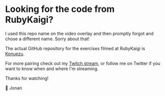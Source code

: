 # Looking for the code from RubyKaigi?

I used this repo name on the video overlay and then promptly forgot and chose a different name. Sorry about that!

The actual GitHub repository for the exercises filmed at RubyKaigi is [Konuezu](https://github.com/thejonanshow/konuezu).

For more pairing check out my [Twitch stream](https://twitch.tv/thejonanshow), or follow me on Twitter if you want to know when and where I'm streaming.

Thanks for watching!

💜 Jonan
